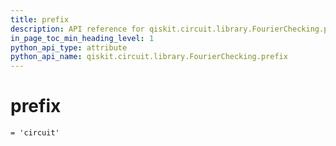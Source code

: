 ```yaml
---
title: prefix
description: API reference for qiskit.circuit.library.FourierChecking.prefix
in_page_toc_min_heading_level: 1
python_api_type: attribute
python_api_name: qiskit.circuit.library.FourierChecking.prefix
---
```


# prefix

<span id="qiskit.circuit.library.FourierChecking.prefix" />

`= 'circuit'`

